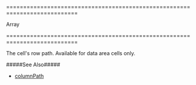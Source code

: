 <!--**
/*-------------------------------------------
    Auto-generated file. Do not modify.
-------------------------------------------

**-->
===========================================================================
<!--type-->Array<!--/type-->
===========================================================================

<!--shortDescription-->
The cell's row path. Available for data area cells only.
<!--/shortDescription-->

<!--fullDescription-->
#####See Also#####
- [columnPath](/Documentation/ApiReference/UI_Widgets/dxPivotGrid/Pivot_Grid_Cell/#columnPath)
<!--/fullDescription-->
